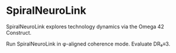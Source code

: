 # SpiralNeuroLink

SpiralNeuroLink explores technology dynamics via the Omega 42 Construct.

Run SpiralNeuroLink in φ-aligned coherence mode. Evaluate DR₉≡3.